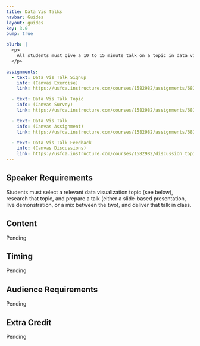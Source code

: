 ```yaml
---
title: Data Vis Talks
navbar: Guides
layout: guides
key: 3.0
bump: true

blurb: |
  <p>
    All students must give a 10 to 15 minute talk on a topic in data visualization. The goal of this assignment is (1) to give the audience exposure to a broad range of visualization topics and (2) give the speaker technical presentation experience.
  </p>

assignments:
  - text: Data Vis Talk Signup
    info: (Canvas Exercise)
    link: https://usfca.instructure.com/courses/1582982/assignments/6825261

  - text: Data Vis Talk Topic
    info: (Canvas Survey)
    link: https://usfca.instructure.com/courses/1582982/assignments/6829299

  - text: Data Vis Talk
    info: (Canvas Assignment)
    link: https://usfca.instructure.com/courses/1582982/assignments/6821960

  - text: Data Vis Talk Feedback
    info: (Canvas Discussions)
    link: https://usfca.instructure.com/courses/1582982/discussion_topics  
---
```


## Speaker Requirements

Students must select a relevant data visualization topic (see below), research that topic, and prepare a talk (either a slide-based presentation, live demonstration, or a mix between the two), and deliver that talk in class.

## Content

Pending

## Timing

Pending

## Audience Requirements

Pending

## Extra Credit

Pending
